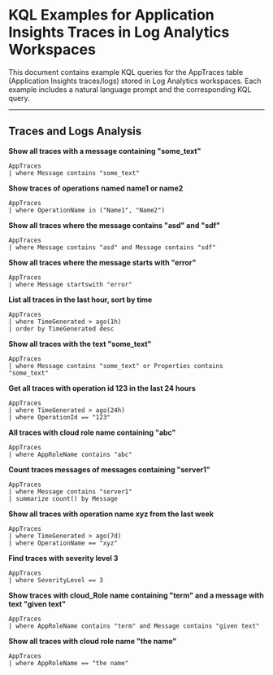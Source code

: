 # KQL Examples for Application Insights Traces in Log Analytics Workspaces

This document contains example KQL queries for the AppTraces table (Application Insights traces/logs) stored in Log Analytics workspaces. Each example includes a natural language prompt and the corresponding KQL query.

---

## Traces and Logs Analysis

**Show all traces with a message containing "some_text"**
```kql
AppTraces
| where Message contains "some_text"
```

**Show traces of operations named name1 or name2**
```kql
AppTraces
| where OperationName in ("Name1", "Name2")
```

**Show all traces where the message contains "asd" and "sdf"**
```kql
AppTraces
| where Message contains "asd" and Message contains "sdf"
```

**Show all traces where the message starts with "error"**
```kql
AppTraces
| where Message startswith "error"
```

**List all traces in the last hour, sort by time**
```kql
AppTraces
| where TimeGenerated > ago(1h)
| order by TimeGenerated desc
```

**Show all traces with the text "some_text"**
```kql
AppTraces
| where Message contains "some_text" or Properties contains "some_text"
```

**Get all traces with operation id 123 in the last 24 hours**
```kql
AppTraces
| where TimeGenerated > ago(24h)
| where OperationId == "123"
```

**All traces with cloud role name containing "abc"**
```kql
AppTraces
| where AppRoleName contains "abc"
```

**Count traces messages of messages containing "server1"**
```kql
AppTraces
| where Message contains "server1"
| summarize count() by Message
```

**Show all traces with operation name xyz from the last week**
```kql
AppTraces
| where TimeGenerated > ago(7d)
| where OperationName == "xyz"
```

**Find traces with severity level 3**
```kql
AppTraces
| where SeverityLevel == 3
```

**Show traces with cloud_Role name containing "term" and a message with text "given text"**
```kql
AppTraces
| where AppRoleName contains "term" and Message contains "given text"
```

**Show all traces with cloud role name "the name"**
```kql
AppTraces
| where AppRoleName == "the name"
```
